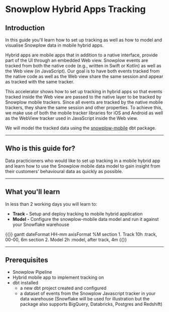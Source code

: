 # Snowplow Hybrid Apps Tracking

## Introduction

In this guide you'll learn how to set up tracking as well as how to model and visualise Snowplow data in mobile hybrid apps.

Hybrid apps are mobile apps that in addition to a native interface, provide part of the UI through an embedded Web view.
Snowplow events are tracked from both the native code (e.g., written in Swift or Kotlin) as well as the Web view (in JavaScript).
Our goal is to have both events tracked from the native code as well as the Web view share the same session and appear as tracked with the same tracker.

This accelerator shows how to set up tracking in hybrid apps so that events tracked inside the Web view are passed to the native layer to be tracked by Snowplow mobile trackers.
Since all events are tracked by the native mobile trackers, they share the same session and other properties.
To achieve this, we make use of both the mobile tracker libraries for iOS and Android as well as the WebView tracker used in JavaScript inside the Web view.

We will model the tracked data using the [snowplow-mobile](https://docs.snowplowanalytics.com/docs/modeling-your-data/the-snowplow-mobile-data-model/dbt-mobile-data-model/) dbt package.

***

## Who is this guide for?

Data practicioners who would like to set up tracking in a mobile hybrid app and learn how to use the Snowplow mobile data model to gain insight from their customers' behavioural data as quickly as possible.

***

## What you'll learn

In less than 2 working days you will learn to: 

- **Track -** Setup and deploy tracking to mobile hybrid application
- **Model -** Configure the snowplow-mobile data model and run it against your Snowflake warehouse

{{<mermaid>}}
gantt
        dateFormat  HH-mm
        axisFormat %M
        section 1. Track
        10h          :track, 00-00, 6m
        section 2. Model
        2h          :model, after track, 4m
{{</mermaid >}}

***

## Prerequisites

- Snowplow Pipeline
- Hybrid mobile app to implement tracking on
- dbt installed
  - a new dbt project created and configured
  - a dataset of events from the Snowplow Javascript tracker in your data warehouse (Snowflake will be used for illustration but the package also supports BigQuery, Databricks, Postgres and Redshift)
